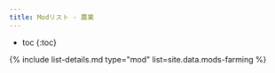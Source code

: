 ```yaml
---
title: Modリスト - 農業
---
```


- toc
{:toc}

{% include list-details.md type="mod" list=site.data.mods-farming %}

